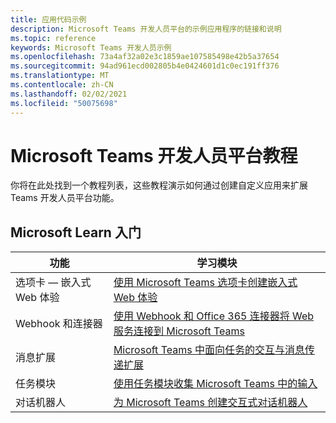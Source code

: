 ```yaml
---
title: 应用代码示例
description: Microsoft Teams 开发人员平台的示例应用程序的链接和说明
ms.topic: reference
keywords: Microsoft Teams 开发人员示例
ms.openlocfilehash: 73a4af32a02e3c1859ae107585498e42b5a37654
ms.sourcegitcommit: 94ad961ecd002805b4e0424601d1c0ec191ff376
ms.translationtype: MT
ms.contentlocale: zh-CN
ms.lasthandoff: 02/02/2021
ms.locfileid: "50075698"
---
```

# <a name="tutorials-for-the-microsoft-teams-developer-platform"></a>Microsoft Teams 开发人员平台教程

你将在此处找到一个教程列表，这些教程演示如何通过创建自定义应用来扩展 Teams 开发人员平台功能。

## <a name="getting-started-with-microsoft-learn"></a>Microsoft Learn 入门

| 功能| 学习模块|
|--------|-------------|
| 选项卡 — 嵌入式 Web 体验  |  [使用 Microsoft Teams 选项卡创建嵌入式 Web 体验](https://docs.microsoft.com/learn/modules/embedded-web-experiences/) |
| Webhook 和连接器  |  [使用 Webhook 和 Office 365 连接器将 Web 服务连接到 Microsoft Teams](https://docs.microsoft.com/learn/modules/msteams-webhooks-connectors/) |
|消息扩展  | [Microsoft Teams 中面向任务的交互与消息传递扩展](https://docs.microsoft.com/learn/modules/msteams-messaging-extensions/)  |
| 任务模块 |  [使用任务模块收集 Microsoft Teams 中的输入](https://docs.microsoft.com/learn/modules/msteams-task-modules/) |
| 对话机器人  | [为 Microsoft Teams 创建交互式对话机器人](https://docs.microsoft.com/learn/modules/msteams-conversation-bots/)  |
